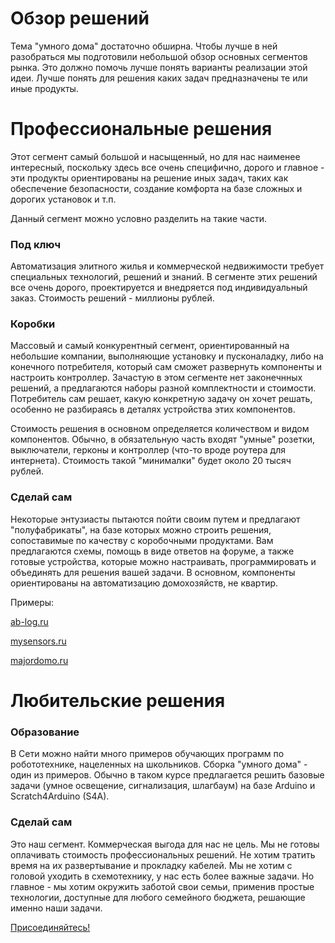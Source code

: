 Обзор решений
==============

Тема "умного дома" достаточно обширна. Чтобы лучше в ней разобраться мы подготовили небольшой обзор основных сегментов рынка. Это должно помочь лучше понять варианты реализации этой идеи. Лучше понять для решения каких задач предназначены те или иные продукты.

# Профессиональные решения

Этот сегмент самый большой и насыщенный, но для нас наименее интересный, поскольку здесь все очень специфично, дорого и главное - эти продукты ориентированы на решение иных задач, таких как обеспечение безопасности, создание комфорта на базе сложных и дорогих установок и т.п.

Данный сегмент можно условно разделить на такие части.

### Под ключ

Автоматизация элитного жилья и коммерческой недвижимости требует специальных технологий, решений и знаний. В сегменте этих решений все очень дорого, проектируется и внедряется под индивидуальный заказ. Стоимость решений - миллионы рублей.

### Коробки

Массовый и самый конкурентный сегмент, ориентированный на небольшие компании, выполняющие установку и пусконаладку, либо на конечного потребителя, который сам сможет развернуть компоненты и настроить контроллер. Зачастую в этом сегменте нет законечнных решений, а предлагаются наборы разной комплектности и стоимости. Потребитель сам решает, какую конкретную задачу он хочет решать, особенно не разбираясь в деталях устройства этих компонентов.

Стоимость решения в основном определяется количеством и видом компонентов. Обычно, в обязательную часть входят "умные" розетки, выключатели, герконы и контроллер (что-то вроде роутера для интернета). Стоимость такой "минималки" будет около 20 тысяч рублей.

### Сделай сам

Некоторые энтузиасты пытаются пойти своим путем и предлагают "полуфабрикаты", на базе которых можно строить решения, сопоставимые по качеству с коробочными продуктами. Вам предлагаются схемы, помощь в виде ответов на форуме, а также готовые устройства, которые можно настраивать, программировать и объединять для решения вашей задачи. В основном, компоненты ориентированы на автоматизацию домохозяйств, не квартир.

Примеры:

[ab-log.ru](https://www.ab-log.ru/)

[mysensors.ru](http://mysensors.ru/)

[majordomo.ru](https://majordomo.smartliving.ru/)

# Любительские решения

### Образование

В Сети можно найти много примеров обучающих программ по робототехнике, нацеленных на школьников. Сборка "умного дома" - один из примеров. Обычно в таком курсе предлагается решить базовые задачи (умное освещение, сигнализация, шлагбаум) на базе Arduino и Scratch4Arduino (S4A).

### Сделай сам

Это наш сегмент. Коммерческая выгода для нас не цель. Мы не готовы оплачивать стоимость профессиональных решений. Не хотим тратить время на их развертывание и прокладку кабелей. Мы не хотим с головой уходить в схемотехнику, у нас есть более важные задачи. Но главное - мы хотим окружить заботой свои семьи, применив простые технологии, доступные для любого семейного бюджета, решающие именно наши задачи.


[Присоединяйтесь!](https://cutecare.us17.list-manage.com/subscribe?u=a93eea03bf67e37ae401e22a8&id=b7c2c6ef90)
